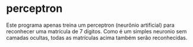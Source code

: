# perceptron
Este programa apenas treina um perceptron (neurônio artificial) para reconhecer uma matrícula de 7 dígitos. 
Como é um simples neuronio sem camadas ocultas, todas as matrículas acima também serão reconhecidas. 

